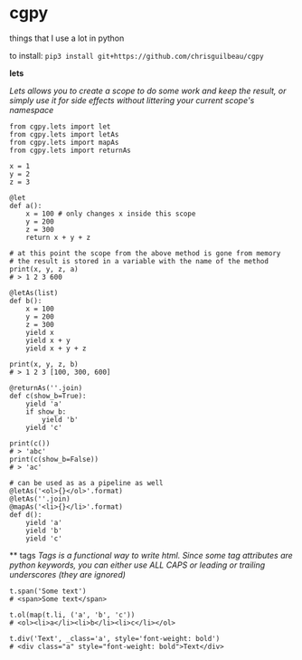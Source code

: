 # cgpy
things that I use a lot in python

to install: `pip3 install git+https://github.com/chrisguilbeau/cgpy`

**lets**

*Lets allows you to create a scope to do some work and keep the result, or simply use it for side effects without littering your current scope's namespace*
```
from cgpy.lets import let
from cgpy.lets import letAs
from cgpy.lets import mapAs
from cgpy.lets import returnAs

x = 1
y = 2
z = 3

@let
def a():
    x = 100 # only changes x inside this scope
    y = 200
    z = 300
    return x + y + z

# at this point the scope from the above method is gone from memory
# the result is stored in a variable with the name of the method
print(x, y, z, a)
# > 1 2 3 600

@letAs(list)
def b():
    x = 100
    y = 200
    z = 300
    yield x
    yield x + y
    yield x + y + z

print(x, y, z, b)
# > 1 2 3 [100, 300, 600]

@returnAs(''.join)
def c(show_b=True):
    yield 'a'
    if show_b:
        yield 'b'
    yield 'c'
    
print(c())
# > 'abc'
print(c(show_b=False))
# > 'ac'

# can be used as as a pipeline as well
@letAs('<ol>{}</ol>'.format)
@letAs(''.join)
@mapAs('<li>{}</li>'.format)
def d():
    yield 'a'
    yield 'b'
    yield 'c'
```

** tags
*Tags is a functional way to write html. Since some tag attributes are python keywords, you can either use ALL CAPS or leading or trailing underscores (they are ignored)*

```
t.span('Some text')
# <span>Some text</span>

t.ol(map(t.li, ('a', 'b', 'c'))
# <ol><li>a</li><li>b</li><li>c</li></ol>

t.div('Text', _class='a', style='font-weight: bold')
# <div class="a" style="font-weight: bold">Text</div>
```

```
